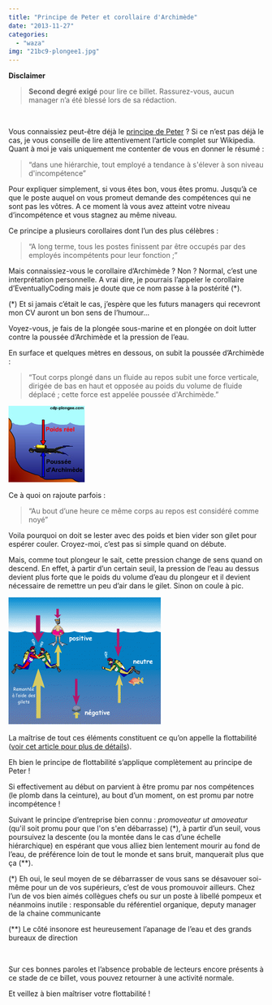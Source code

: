 ```yaml
---
title: "Principe de Peter et corollaire d'Archimède"
date: "2013-11-27"
categories: 
  - "waza"
img: "21bc9-plongee1.jpg"
---
```


**Disclaimer**

> **Second degré exigé** pour lire ce billet. Rassurez-vous, aucun manager n’a été blessé lors de sa rédaction.

 

Vous connaissiez peut-être déjà le [principe de Peter](http://fr.wikipedia.org/wiki/Principe_de_Peter) ? Si ce n’est pas déjà le cas, je vous conseille de lire attentivement l’article complet sur Wikipedia. Quant à moi je vais uniquement me contenter de vous en donner le résumé :

> “dans une hiérarchie, tout employé a tendance à s'élever à son niveau d'incompétence”

Pour expliquer simplement, si vous êtes bon, vous êtes promu. Jusqu’à ce que le poste auquel on vous promeut demande des compétences qui ne sont pas les vôtres. A ce moment là vous avez atteint votre niveau d’incompétence et vous stagnez au même niveau.

Ce principe a plusieurs corollaires dont l’un des plus célèbres :

> “A long terme, tous les postes finissent par être occupés par des employés incompétents pour leur fonction ;”

Mais connaissiez-vous le corollaire d’Archimède ? Non ? Normal, c’est une interprétation personnelle. A vrai dire, je pourrais l’appeler le corollaire d’EventuallyCoding mais je doute que ce nom passe à la postérité (\*).

(\*) Et si jamais c’était le cas, j’espère que les futurs managers qui recevront mon CV auront un bon sens de l’humour...

Voyez-vous, je fais de la plongée sous-marine et en plongée on doit lutter contre la poussée d’Archimède et la pression de l’eau.

En surface et quelques mètres en dessous, on subit la poussée d’Archimède :

> “Tout corps plongé dans un fluide au repos subit une force verticale, dirigée de bas en haut et opposée au poids du volume de fluide déplacé ; cette force est appelée poussée d'Archimède.”

[![plongee1](/images/21bc9-plongee1.jpg)](http://eventuallycoding.com/wp-content/uploads/2013/11/21bc9-plongee1.jpg)

Ce à quoi on rajoute parfois :

> “Au bout d’une heure ce même corps au repos est considéré comme noyé”

Voila pourquoi on doit se lester avec des poids et bien vider son gilet pour espérer couler. Croyez-moi, c’est pas si simple quand on débute.

Mais, comme tout plongeur le sait, cette pression change de sens quand on descend. En effet, à partir d’un certain seuil, la pression de l’eau au dessus devient plus forte que le poids du volume d’eau du plongeur et il devient nécessaire de remettre un peu d’air dans le gilet. Sinon on coule à pic.

[![plongee2](/images/25fa5-plongee2.gif)](http://eventuallycoding.com/wp-content/uploads/2013/11/25fa5-plongee2.gif)

La maîtrise de tout ces éléments constituent ce qu’on appelle la flottabilité ([voir cet article pour plus de détails](http://www.cieutat.eu/2009/12/la-flottabilite/)).

Eh bien le principe de flottabilité s’applique complètement au principe de Peter !

Si effectivement au début on parvient à être promu par nos compétences (le plomb dans la ceinture), au bout d’un moment, on est promu par notre incompétence !

Suivant le principe d’entreprise bien connu : _promoveatur ut amoveatur_ (qu'il soit promu pour que l'on s'en débarrasse) (\*), à partir d’un seuil, vous poursuivez la descente (ou la montée dans le cas d’une échelle hiérarchique) en espérant que vous alliez bien lentement mourir au fond de l’eau, de préférence loin de tout le monde et sans bruit, manquerait plus que ça (\*\*).

(\*) Eh oui, le seul moyen de se débarrasser de vous sans se désavouer soi-même pour un de vos supérieurs, c’est de vous promouvoir ailleurs. Chez l’un de vos bien aimés collègues chefs ou sur un poste à libellé pompeux et néanmoins inutile : responsable du référentiel organique, deputy manager de la chaine communicante

(\*\*) Le côté insonore est heureusement l’apanage de l’eau et des grands bureaux de direction

 

Sur ces bonnes paroles et l’absence probable de lecteurs encore présents à ce stade de ce billet, vous pouvez retourner à une activité normale.

Et veillez à bien maîtriser votre flottabilité !
